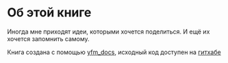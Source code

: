 # Об этой книге

Иногда мне приходят идеи, которыми хочется поделиться. И ещё их хочется запомнить самому. 

Книга создана с помощью [yfm_docs](ydocs.tech "офигенная тема"), исходный код доступен на [гитхабе](https://github.com/thefrol/music-paragraphs "посмотри как это работает")